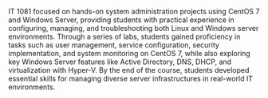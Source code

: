 IT 1081 focused on hands-on system administration projects using CentOS 7 and Windows Server, providing students with practical experience in configuring, managing, and troubleshooting both Linux and Windows server environments. Through a series of labs, students gained proficiency in tasks such as user management, service configuration, security implementation, and system monitoring on CentOS 7, while also exploring key Windows Server features like Active Directory, DNS, DHCP, and virtualization with Hyper-V. By the end of the course, students developed essential skills for managing diverse server infrastructures in real-world IT environments.

